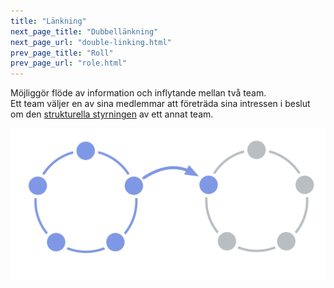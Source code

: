 ```yaml
---
title: "Länkning"
next_page_title: "Dubbellänkning"
next_page_url: "double-linking.html"
prev_page_title: "Roll"
prev_page_url: "role.html"
---
```



<div class="card summary"><div class="card-body">Möjliggör flöde av information och inflytande mellan två team.
</div></div>
Ett team väljer en av sina medlemmar att företräda sina intressen i beslut om den <a href="glossary.html#entry-governance" class="glossary-tooltip" data-toggle="tooltip" title="Strukturell styrning: Processen att fastställa mål och fatta och förädla beslut som vägleder människor mot att uppnå dessa mål.">strukturella styrningen</a> av ett annat team.

![En cirkel kopplad till en annan cirkel](img/structural-patterns/link.png)